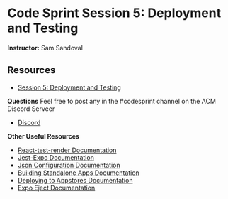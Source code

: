 # Code Sprint Session 5: Deployment and Testing
**Instructor:** Sam Sandoval

## Resources
- [Session 5: Deployment and Testing](https://tinyurl.com/codesprint-s5)

**Questions** Feel free to post any in the #codesprint channel on the ACM Discord Serveer
- [Discord](https://tinyurl.com/acm-csuf-discord)

**Other Useful Resources**
- [React-test-render Documentation](https://reactjs.org/docs/test-renderer.html)
- [Jest-Expo Documentation](https://github.com/expo/jest-expo)
- [Json Configuration Documentation](https://docs.expo.io/versions/latest/workflow/configuration)
- [Building Standalone Apps Documentation](https://docs.expo.io/versions/latest/distribution/building-standalone-apps)
- [Deploying to Appstores Documentation](https://docs.expo.io/versions/latest/distribution/app-stores)
- [Expo Eject Documentation](https://docs.expo.io/bare/exploring-bare-workflow/)
